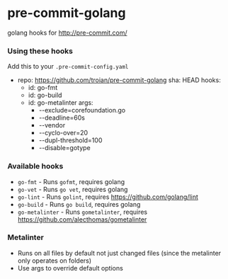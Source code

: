 pre-commit-golang
=================

golang hooks for http://pre-commit.com/

### Using these hooks

Add this to your `.pre-commit-config.yaml`

  -   repo: https://github.com/troian/pre-commit-golang
        sha: HEAD
        hooks:
        -   id: go-fmt
        -   id: go-build
        -   id: go-metalinter
            args:
            - --exclude=corefoundation.go
            - --deadline=60s
            - --vendor
            - --cyclo-over=20
            - --dupl-threshold=100
            - --disable=gotype

### Available hooks

- `go-fmt` - Runs `gofmt`, requires golang
- `go-vet` - Runs `go vet`, requires golang
- `go-lint` - Runs `golint`, requires https://github.com/golang/lint
- `go-build` - Runs `go build`, requires golang
- `go-metalinter` - Runs `gometalinter`, requires https://github.com/alecthomas/gometalinter

### Metalinter

- Runs on all files by default not just changed files (since the metalinter only operates on folders)
- Use args to override default options
